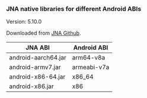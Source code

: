 ### JNA native libraries for different Android ABIs

Version: 5.10.0

Downloaded from [JNA Github](https://github.com/java-native-access/jna/tree/5.10.0/lib/native).

| JNA ABI             | Android ABI   |
| ------------------- | ------------- |
| android-aarch64.jar | arm64-v8a     |
| android-armv7.jar   | armeabi-v7a   |
| android-x86-64.jar  | x86_64        |
| android-x86.jar     | x86           |